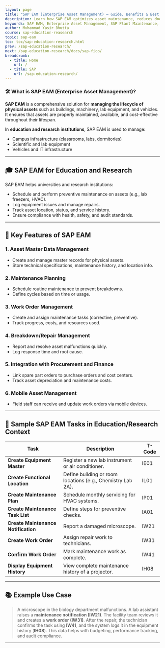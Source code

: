 ```yaml
---
layout: page
title: "SAP EAM (Enterprise Asset Management) – Guide, Benefits & Best Practices"
description: Learn how SAP EAM optimizes asset maintenance, reduces downtime & boosts efficiency. Explore key features, modules, and industry applications.
keywords: SAP EAM, Enterprise Asset Management, SAP Plant Maintenance, SAP PM, asset maintenance software, SAP asset management, EAM best practices, SAP maintenance management, predictive maintenance SAP, SAP asset lifecycle, SAP EAM modules, asset performance management, SAP for equipment maintenance, EAM software solutions, SAP asset tracking, industrial asset management 
author: Muhammad Yasir Bhutta
course: sap-education-reasearch
topic: sap-eam
toc: toc/sap-education-research.html
prev: /sap-education-research/
next: /sap-education-research/docs/sap-fico/
breadcrumb:
  - title: Home
    url: /
  - title: SAP
    url: /sap-education-research/
---
```


### 🛠️ What is **SAP EAM (Enterprise Asset Management)?**

**SAP EAM** is a comprehensive solution for **managing the lifecycle of physical assets** such as buildings, machinery, lab equipment, and vehicles. It ensures that assets are properly maintained, available, and cost-effective throughout their lifespan.

In **education and research institutions**, SAP EAM is used to manage:

* Campus infrastructure (classrooms, labs, dormitories)
* Scientific and lab equipment
* Vehicles and IT infrastructure

---

## 🎓 SAP EAM for Education and Research

SAP EAM helps universities and research institutions:

* Schedule and perform preventive maintenance on assets (e.g., lab freezers, HVAC).
* Log equipment issues and manage repairs.
* Track asset location, status, and service history.
* Ensure compliance with health, safety, and audit standards.

---

## 🔑 Key Features of SAP EAM

### 1. **Asset Master Data Management**

* Create and manage master records for physical assets.
* Store technical specifications, maintenance history, and location info.

### 2. **Maintenance Planning**

* Schedule routine maintenance to prevent breakdowns.
* Define cycles based on time or usage.

### 3. **Work Order Management**

* Create and assign maintenance tasks (corrective, preventive).
* Track progress, costs, and resources used.

### 4. **Breakdown/Repair Management**

* Report and resolve asset malfunctions quickly.
* Log response time and root cause.

### 5. **Integration with Procurement and Finance**

* Link spare part orders to purchase orders and cost centers.
* Track asset depreciation and maintenance costs.

### 6. **Mobile Asset Management**

* Field staff can receive and update work orders via mobile devices.

---

## 🧪 Sample SAP EAM Tasks in Education/Research Context

| Task                                | Description                                                 | T-Code |
| ----------------------------------- | ----------------------------------------------------------- | ------ |
| **Create Equipment Master**         | Register a new lab instrument or air conditioner.           | IE01   |
| **Create Functional Location**      | Define building or room locations (e.g., Chemistry Lab 2A). | IL01   |
| **Create Maintenance Plan**         | Schedule monthly servicing for HVAC systems.                | IP01   |
| **Create Maintenance Task List**    | Define steps for preventive checks.                         | IA01   |
| **Create Maintenance Notification** | Report a damaged microscope.                                | IW21   |
| **Create Work Order**               | Assign repair work to technicians.                          | IW31   |
| **Confirm Work Order**              | Mark maintenance work as complete.                          | IW41   |
| **Display Equipment History**       | View complete maintenance history of a projector.           | IH08   |

---

## 📚 Example Use Case

> A microscope in the biology department malfunctions. A lab assistant raises a **maintenance notification (IW21)**.
> The facility team reviews it and creates a **work order (IW31)**.
> After the repair, the technician confirms the task using **IW41**, and the system logs it in the equipment history (**IH08**).
> This data helps with budgeting, performance tracking, and audit compliance.

---
